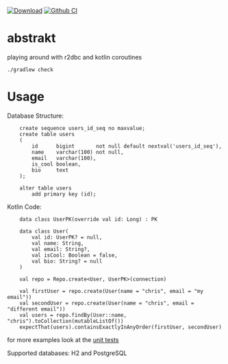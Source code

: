 [![Download](https://api.bintray.com/packages/christophsturm/maven/abstrakt/images/download.svg)](https://bintray.com/christophsturm/maven/abstrakt/_latestVersion)
[![Github CI](https://github.com/christophsturm/abstrakt/workflows/CI/badge.svg)](https://github.com/christophsturm/abstrakt/actions)

# abstrakt
playing around with r2dbc and kotlin coroutines

`./gradlew check` 


# Usage
Database Structure:
```
    create sequence users_id_seq no maxvalue;
    create table users
    (
        id      bigint       not null default nextval('users_id_seq'),
        name    varchar(100) not null,
        email   varchar(100),
        is_cool boolean,
        bio     text
    );
    
    alter table users
        add primary key (id);
```
Kotlin Code:
```
    data class UserPK(override val id: Long) : PK
    
    data class User(
        val id: UserPK? = null,
        val name: String,
        val email: String?,
        val isCool: Boolean = false,
        val bio: String? = null
    )

    val repo = Repo.create<User, UserPK>(connection)

    val firstUser = repo.create(User(name = "chris", email = "my email"))
    val secondUser = repo.create(User(name = "chris", email = "different email"))
    val users = repo.findBy(User::name, "chris").toCollection(mutableListOf())
    expectThat(users).containsExactlyInAnyOrder(firstUser, secondUser)

```

for more examples look at the [unit tests](src/test/kotlin/abstrakt/RepoTest.kt)

Supported databases: H2 and PostgreSQL
